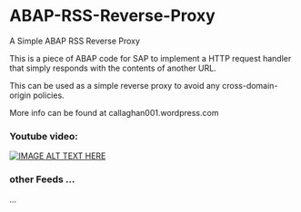 ABAP-RSS-Reverse-Proxy
======================

A Simple ABAP RSS Reverse Proxy


This is a piece of ABAP code for SAP to implement a HTTP request handler that simply responds with the contents of another URL.

This can be used as a simple reverse proxy to avoid any cross-domain-origin policies.

More info can be found at callaghan001.wordpress.com


### Youtube video: 

[![IMAGE ALT TEXT HERE](https://img.youtube.com/vi/RnWlIooOoIw/0.jpg)](https://www.youtube.com/watch?v=RnWlIooOoIw )


### other Feeds ... 
...
